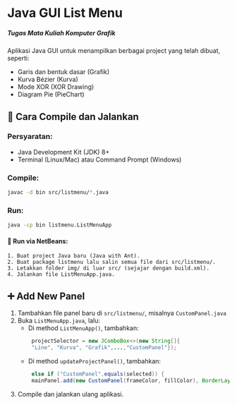 # Java GUI List Menu

##### Tugas Mata Kuliah Komputer Grafik
Aplikasi Java GUI untuk menampilkan berbagai project yang telah dibuat, seperti:
- Garis dan bentuk dasar (Grafik)
- Kurva Bézier (Kurva)
- Mode XOR (XOR Drawing)
- Diagram Pie (PieChart)

## 🚀 Cara Compile dan Jalankan

### Persyaratan:
- Java Development Kit (JDK) 8+
- Terminal (Linux/Mac) atau Command Prompt (Windows)

### Compile:
```bash
javac -d bin src/listmenu/*.java
```
### Run:
```bash
java -cp bin listmenu.ListMenuApp
```
#### 🧰 Run via NetBeans:
    1. Buat project Java baru (Java with Ant).
    2. Buat package listmenu lalu salin semua file dari src/listmenu/.
    3. Letakkan folder img/ di luar src/ (sejajar dengan build.xml).
    4. Jalankan file ListMenuApp.java.
    
## ➕ Add New Panel

1. Tambahkan file panel baru di `src/listmenu/`, misalnya `CustomPanel.java`
2. Buka `ListMenuApp.java`, lalu:
   - Di method `ListMenuApp()`, tambahkan:
     ```java
      projectSelector = new JComboBox<>(new String[]{
      "Line", "Kurva", "Grafik",...,"CustomPanel"});
     ```
   - Di method `updateProjectPanel()`, tambahkan:
     ```java
      else if ("CustomPanel".equals(selected)) {
      mainPanel.add(new CustomPanel(frameColor, fillColor), BorderLayout.CENTER);}
     ```
3. Compile dan jalankan ulang aplikasi.
